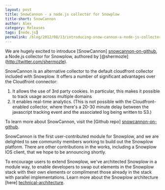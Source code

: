 ```yaml
---
layout: post
title: SnowCannon - a node.js collector for Snowplow
title-short: SnowCannon
author: Alex
category: Releases
tags: [node.js]
permalink: /blog/2012/08/13/introducing-snow-cannon-a-node-js-collector-for-snowplow
---
```


We are hugely excited to introduce [SnowCannon] [snowcannon-on-github], a Node.js collector for Snowplow, authored by [@shermozle] (http://twitter.com/shermozle).

SnowCannon is an alternative collector to the default cloudfront collector included with Snowplow. It offers a number of significant advantages over the Cloudfront connector:

1. It allows the use of 3rd party cookies. In particular, this makes it possible to track usage across multiple domains
2. It enables real-time analytics. (This is not possible with the Cloudfront-enabled collector, where there's a 20-30 minute delay between the javascript tracking event and the associated log being written to S3.)

To learn more about SnowCannon, visit the [Github repo] [snowcannon-on-github].

SnowCannon is the first user-contributed module for Snowplow, and we are delighted to see community members working to build out the Snowplow platform. There are other contributions in the works, including a Snowplow IOS client, that we hope to be announcing shortly.

To encourage users to extend Snowplow, we've architected Snowplow in a module way, to enable developers to swap out elements in the Snowplow stack with their own elements or complimenet those already in the stack with parallel implementations. Learn more about the Snowplow architecture [here] [technical-architecture].

[snowcannon-on-github]: https://github.com/shermozle/SnowCannon
[technical-architecture]: /product/technical-architecture.html
